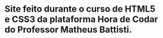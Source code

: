 # Site feito durante o curso de HTML5 e CSS3 da plataforma Hora de Codar do Professor Matheus Battisti.
